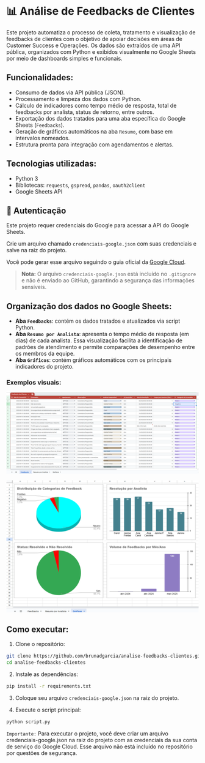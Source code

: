 # 📊 Análise de Feedbacks de Clientes

Este projeto automatiza o processo de coleta, tratamento e visualização de feedbacks de clientes com o objetivo de apoiar decisões em áreas de Customer Success e Operações. Os dados são extraídos de uma API pública, organizados com Python e exibidos visualmente no Google Sheets por meio de dashboards simples e funcionais.

## Funcionalidades:

- Consumo de dados via API pública (JSON).
- Processamento e limpeza dos dados com Python.
- Cálculo de indicadores como tempo médio de resposta, total de feedbacks por analista, status de retorno, entre outros.
- Exportação dos dados tratados para uma aba específica do Google Sheets (`Feedbacks`).
- Geração de gráficos automáticos na aba `Resumo`, com base em intervalos nomeados.
- Estrutura pronta para integração com agendamentos e alertas.

## Tecnologias utilizadas:

- Python 3
- Bibliotecas: `requests`, `gspread`, `pandas`, `oauth2client`
- Google Sheets API

## 🔐 Autenticação

Este projeto requer credenciais do Google para acessar a API do Google Sheets.

Crie um arquivo chamado `credenciais-google.json` com suas credenciais e salve na raiz do projeto.

Você pode gerar esse arquivo seguindo o guia oficial da [Google Cloud](https://cloud.google.com/docs/authentication/getting-started).

> **Nota:** O arquivo `credenciais-google.json` está incluído no `.gitignore` e não é enviado ao GitHub, garantindo a segurança das informações sensíveis.

## Organização dos dados no Google Sheets:

- **Aba `Feedbacks`**: contém os dados tratados e atualizados via script Python.
- **Aba `Resumo por Analista`**: apresenta o tempo médio de resposta (em dias) de cada analista. Essa visualização facilita a identificação de padrões de atendimento e permite comparações de desempenho entre os membros da equipe.
- **Aba `Gráficos`**: contém gráficos automáticos com os principais indicadores do projeto.

### Exemplos visuais:

![Dashboard com feedbacks](imgs/dashboard-feedbacks.png)

![Gráficos gerados automaticamente](imgs/graficos.png)

## Como executar:

1. Clone o repositório:  
```bash
git clone https://github.com/brunadgarcia/analise-feedbacks-clientes.git
cd analise-feedbacks-clientes
```
2. Instale as dependências:
```bash
pip install -r requirements.txt
```
3. Coloque seu arquivo `credenciais-google.json` na raiz do projeto.

4. Execute o script principal:
```bash
python script.py
```

`Importante:` Para executar o projeto, você deve criar um arquivo credenciais-google.json na raiz do projeto com as credenciais da sua conta de serviço do Google Cloud. Esse arquivo não está incluído no repositório por questões de segurança.
